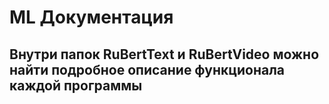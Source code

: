 # ML Документация
## Внутри папок RuBertText и RuBertVideo можно найти подробное описание функционала каждой программы
